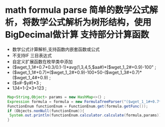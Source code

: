 
 # math formula parse 简单的数学公式解析，将数学公式解析为树形结构，使用BigDecimal做计算 支持部分计算函数

 *  数学公式计算解析,支持函数内嵌套函数或公式
 *  不支持IF 三目表达式
 *  自定义扩展函数在枚举类中添加
 *  ($wget_1_1#+0.7*0.3/0.1-1)*avg(1,3,4,5,$aa#)*($wget_1_2#+0.9)-100" ;
 *  ($wget_1_1#+0.7)*($wget_1_2#+0.9)-100+50-($wget_1_3#+0.7)*($wget_1_4#+0.9) ;
 *   ($x#-$y#)*3 ;
 *   1*3*4+1-2*3+123 ;
``` java
 Map<String,Object> params = new HashMap<>(）;
 Expression formula = formula = new FormulaTreeParser("($wget_1_1#+0.7*0.3/0.1-1)*avg(1,sum(3,2),4,5,$aa#+6-1)*($wget_1_2#+0.9)-100",0).parse();
 FunctionEnum functionEnum = FunctionEnum.get(formula.getFunc());
 if (Objects.nonNull(functionEnum)){
  System.out.println(functionEnum.calculator.calculate(formula,params))
 }

```
